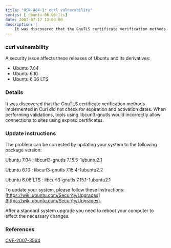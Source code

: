 ```yaml
---
title: "USN-484-1: curl vulnerability"
series: [ ubuntu-06.06-lts]
date: 2007-07-17 12:00:00
description: |
    It was discovered that the GnuTLS certificate verification methods implemented in Curl did not check for expiration and activation dates. When performing validations, tools using libcurl3-gnutls would incorrectly allow connections to sites using expired certificates.
--- 
```

 
### curl vulnerability

A security issue affects these releases of Ubuntu and its derivatives:

* Ubuntu 7.04
* Ubuntu 6.10
* Ubuntu 6.06 LTS

### Details

It was discovered that the GnuTLS certificate verification methods implemented in Curl did not check for expiration and activation dates. When performing validations, tools using libcurl3-gnutls would incorrectly allow connections to sites using expired certificates.

### Update instructions

The problem can be corrected by updating your system to the following package version:

Ubuntu 7.04
 : libcurl3-gnutls <span>7.15.5-1ubuntu2.1</span>

Ubuntu 6.10
 : libcurl3-gnutls <span>7.15.4-1ubuntu2.2</span>

Ubuntu 6.06 LTS
 : libcurl3-gnutls <span>7.15.1-1ubuntu2.1</span>

To update your system, please follow these instructions: [https://wiki.ubuntu.com/Security/Upgrades](https://wiki.ubuntu.com/Security/Upgrades).

After a standard system upgrade you need to reboot your computer to effect the necessary changes.

### References

 [CVE-2007-3564](http://people.ubuntu.com/~ubuntu-security/cve/CVE-2007-3564)
 
